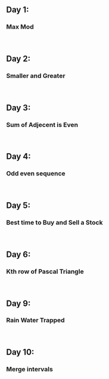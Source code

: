 <h2>Day 1:</h2>
<h3>Max Mod</h3>
<br>
<h2>Day 2:</h2>
<h3>Smaller and Greater</h3>
<br>
<h2>Day 3:</h2>
<h3>Sum of Adjecent is Even</h3>
<br>
<h2>Day 4:</h2>
<h3>Odd even sequence</h3>
<br>
<h2>Day 5:</h2>
<h3>Best time to Buy and Sell a Stock</h3>
<br>
<h2>Day 6:</h2>
<h3>Kth row of Pascal Triangle</h3>
<br>
<h2>Day 9:</h2>
<h3>Rain Water Trapped</h3>
<br>
<h2>Day 10:</h2>
<h3>Merge intervals</h3>
